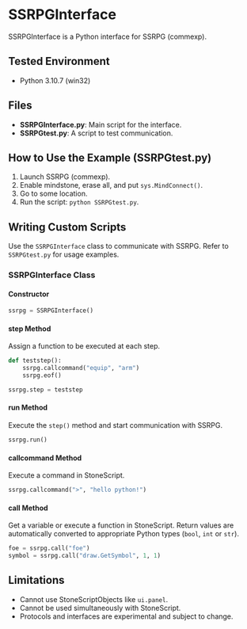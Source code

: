 
# SSRPGInterface

SSRPGInterface is a Python interface for SSRPG (commexp).

## Tested Environment

- Python 3.10.7 (win32)

## Files

- **SSRPGInterface.py**: Main script for the interface.
- **SSRPGtest.py**: A script to test communication.

## How to Use the Example (SSRPGtest.py)

1. Launch SSRPG (commexp).
2. Enable mindstone, erase all, and put `sys.MindConnect()`.
3. Go to some location.
4. Run the script: `python SSRPGtest.py`.

## Writing Custom Scripts

Use the `SSRPGInterface` class to communicate with SSRPG. Refer to `SSRPGtest.py` for usage examples.

### SSRPGInterface Class

#### Constructor

```python
ssrpg = SSRPGInterface()
```

#### step Method

Assign a function to be executed at each step.

```python
def teststep():
    ssrpg.callcommand("equip", "arm")
    ssrpg.eof()

ssrpg.step = teststep
```

#### run Method

Execute the `step()` method and start communication with SSRPG.

```python
ssrpg.run()
```

#### callcommand Method

Execute a command in StoneScript.

```python
ssrpg.callcommand(">", "hello python!")
```

#### call Method

Get a variable or execute a function in StoneScript. Return values are automatically converted to appropriate Python types (`bool`, `int` or `str`).

```python
foe = ssrpg.call("foe")
symbol = ssrpg.call("draw.GetSymbol", 1, 1)
```

## Limitations

- Cannot use StoneScriptObjects like `ui.panel`.
- Cannot be used simultaneously with StoneScript.
- Protocols and interfaces are experimental and subject to change.
